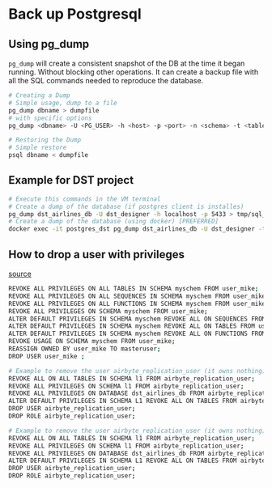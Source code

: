 # Back up Postgresql

## Using pg_dump

`pg_dump` will create a consistent snapshot of the DB at the time it began running. Without blocking other operations. It can create a backup file with all the SQL commands needed to reproduce the database.

```bash
# Creating a Dump
# Simple usage, dump to a file
pg_dump dbname > dumpfile
# with specific options
pg_dump <dbname> -U <PG_USER> -h <host> -p <port> -n <schema> -t <table>

# Restoring the Dump
# Simple restore
psql dbname < dumpfile

```

## Example for DST project

```bash
# Execute this commands in the VM terminal
# Create a dump of the database (if postgres client is installes)
pg_dump dst_airlines_db -U dst_designer -h localhost -p 5433 > tmp/sql_dump.sql
# Create a dump of the database (using docker) [PREFERRED]
docker exec -it postgres_dst pg_dump dst_airlines_db -U dst_designer -t l1.refdata_airlines > tmp/sql_dump.sql

```

## How to drop a user with privileges

[source](https://stackoverflow.com/questions/3023583/how-to-quickly-drop-a-user-with-existing-privileges)

```bash
REVOKE ALL PRIVILEGES ON ALL TABLES IN SCHEMA myschem FROM user_mike;
REVOKE ALL PRIVILEGES ON ALL SEQUENCES IN SCHEMA myschem FROM user_mike;
REVOKE ALL PRIVILEGES ON ALL FUNCTIONS IN SCHEMA myschem FROM user_mike;
REVOKE ALL PRIVILEGES ON SCHEMA myschem FROM user_mike;
ALTER DEFAULT PRIVILEGES IN SCHEMA myschem REVOKE ALL ON SEQUENCES FROM user_mike;
ALTER DEFAULT PRIVILEGES IN SCHEMA myschem REVOKE ALL ON TABLES FROM user_mike;
ALTER DEFAULT PRIVILEGES IN SCHEMA myschem REVOKE ALL ON FUNCTIONS FROM user_mike;
REVOKE USAGE ON SCHEMA myschem FROM user_mike;
REASSIGN OWNED BY user_mike TO masteruser;
DROP USER user_mike ;
```

```bash
# Example to remove the user airbyte_replication_user (it owns nothing)
REVOKE ALL ON ALL TABLES IN SCHEMA l1 FROM airbyte_replication_user;
REVOKE ALL PRIVILEGES ON SCHEMA l1 FROM airbyte_replication_user;
REVOKE ALL PRIVILEGES ON DATABASE dst_airlines_db FROM airbyte_replication_user;
ALTER DEFAULT PRIVILEGES IN SCHEMA L1 REVOKE ALL ON TABLES FROM airbyte_replication_user;
DROP USER airbyte_replication_user;
DROP ROLE airbyte_replication_user;

# Example to remove the user airbyte_replication_user (it owns nothing)
REVOKE ALL ON ALL TABLES IN SCHEMA l1 FROM airbyte_replication_user;
REVOKE ALL PRIVILEGES ON SCHEMA l1 FROM airbyte_replication_user;
REVOKE ALL PRIVILEGES ON DATABASE dst_airlines_db FROM airbyte_replication_user;
ALTER DEFAULT PRIVILEGES IN SCHEMA L1 REVOKE ALL ON TABLES FROM airbyte_replication_user;
DROP USER airbyte_replication_user;
DROP ROLE airbyte_replication_user;
```